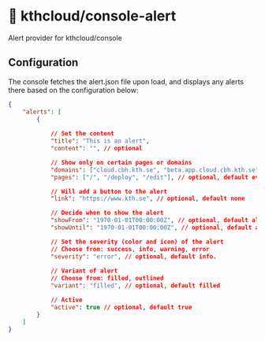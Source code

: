 # 📣 kthcloud/console-alert
Alert provider for kthcloud/console

## Configuration
The console fetches the alert.json file upon load, and displays any alerts there based on the configuration below:

```json
{
    "alerts": [
        {
            
            // Set the content
            "title": "This is an alert",
            "content": "", // optional

            // Show only on certain pages or domains
            "domains": ["cloud.cbh.kth.se", "beta.app.cloud.cbh.kth.se", "localhost:3000"], // optional, default everywhere
            "pages": ["/", "/deploy", "/edit"], // optional, default everywhere

            // Will add a button to the alert
            "link": "https://www.kth.se", // optional, default none

            // Decide when to show the alert
            "showFrom": "1970-01-01T00:00:00Z", // optional, default always
            "showUntil": "1970-01-01T00:00:00Z", // optional, default always

            // Set the severity (color and icon) of the alert
            // Choose from: success, info, warning, error
            "severity": "error", // optional, default info. 
            
            // Variant of alert
            // Choose from: filled, outlined
            "variant": "filled", // optional, default filled

            // Active
            "active": true // optional, default true
        }
    ]
}
```